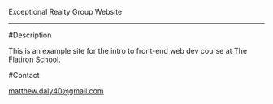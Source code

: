 Exceptional Realty Group Website
______

#Description

This is an example site for the intro to front-end web dev course at The Flatiron School.

#Contact

matthew.daly40@gmail.com